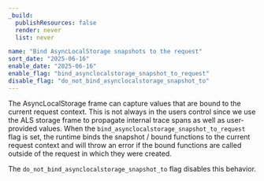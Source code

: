 ```yaml
---
_build:
  publishResources: false
  render: never
  list: never

name: "Bind AsyncLocalStorage snapshots to the request"
sort_date: "2025-06-16"
enable_date: "2025-06-16"
enable_flag: "bind_asynclocalstorage_snapshot_to_request"
disable_flag: "do_not_bind_asynclocalstorage_snapshot_to"
---
```


The AsyncLocalStorage frame can capture values that are bound to the
current request context. This is not always in the users control since we use
the ALS storage frame to propagate internal trace spans as well as
user-provided values. When the `bind_asynclocalstorage_snapshot_to_request`
flag is set, the runtime binds the snapshot / bound functions to the current
request context and will throw an error if the bound functions are called
outside of the request in which they were created.

The `do_not_bind_asynclocalstorage_snapshot_to` flag disables this behavior.

